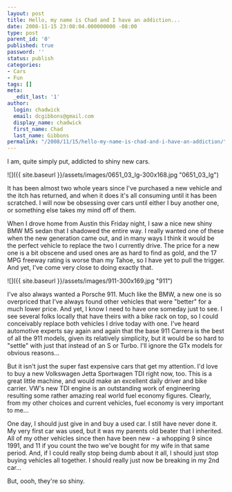 ```yaml
---
layout: post
title: Hello, my name is Chad and I have an addiction...
date: 2008-11-15 23:08:04.000000000 -08:00
type: post
parent_id: '0'
published: true
password: ''
status: publish
categories:
- Cars
- Fun
tags: []
meta:
  _edit_last: '1'
author:
  login: chadwick
  email: dcgibbons@gmail.com
  display_name: chadwick
  first_name: Chad
  last_name: Gibbons
permalink: "/2008/11/15/hello-my-name-is-chad-and-i-have-an-addiction/"
---
```

I am, quite simply put, addicted to shiny new cars.

![]({{ site.baseurl }}/assets/images/0651_03_lg-300x168.jpg "0651\_03\_lg")

It has been almost two whole years since I've purchased a new vehicle and the itch has returned, and when it does it's all consuming until it has been scratched. I will now be obsessing over cars until either I buy another one, or something else takes my mind off of them.

When I drove home from Austin this Friday night, I saw a nice new shiny BMW M5 sedan that I shadowed the entire way. I really wanted one of these when the new generation came out, and in&nbsp;many ways I think it would be the perfect vehicle to replace the two I currently drive. The price for a new one is a bit obscene and used ones are as hard to find as gold, and the 17 MPG freeway rating is worse than my Tahoe, so I have yet to pull the trigger. And yet, I've come very close to doing exactly that.

![]({{ site.baseurl }}/assets/images/911-300x169.jpg "911")

I've also always wanted a Porsche 911. Much like the BMW, a new one is so overpriced that I've always found other vehicles that were "better" for a much lower price. And yet, I know I need to have one someday just to see. I see several folks locally that have theirs with a bike rack on top, so I could conceivably replace both vehicles I drive today with one. I've heard automotive experts say again and again that the base 911 Carrera is the best of all the 911 models, given its relatively simplicity, but it would be so hard to "settle" with just that instead of an S or Turbo. I'll ignore the GTx models for obvious reasons...

But it isn't just the super fast expensive cars that get my attention. I'd love to buy a new Volkswagen Jetta Sportwagen TDI right now, too. This is a great little machine, and would make an excellent daily driver and bike carrier. VW's new TDI engine is an outstanding work of engineering resulting some rather amazing real world fuel economy figures. Clearly, from my other choices and current vehicles, fuel economy is very important to me...

One day, I should just give in and buy a used car. I still have never done it. My very first car was used, but it was my parents old beater that I inherited. All of my other vehicles since then have been new - a whopping 9 since 1991, and 11 if you count the two we've bought for my wife in that same period. And, if I could really stop being dumb about it all, I should just stop buying vehicles all together. I should really just now be breaking in my 2nd car...

But, oooh, they're so shiny.

